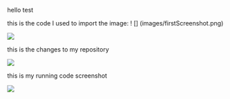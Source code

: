 
hello test

this is the code I used to import the image: ! [] (images/firstScreenshot.png)

![](images/firstScreenshot.png)

this is the changes to my repository 

![](images/secondScreenshot.png)

this is my running code screenshot

![](images/thirdScreenshot.png)

